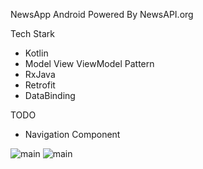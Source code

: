 NewsApp Android Powered By NewsAPI.org

Tech Stark

- Kotlin
- Model View ViewModel Pattern
- RxJava
- Retrofit
- DataBinding

TODO 
- Navigation Component

![main](https://raw.githubusercontent.com/IhwanID/android-test-gits/master/app/src/main/res/drawable/main.jpg)
![main](https://raw.githubusercontent.com/IhwanID/android-test-gits/master/app/src/main/res/drawable/detail.jpg)
